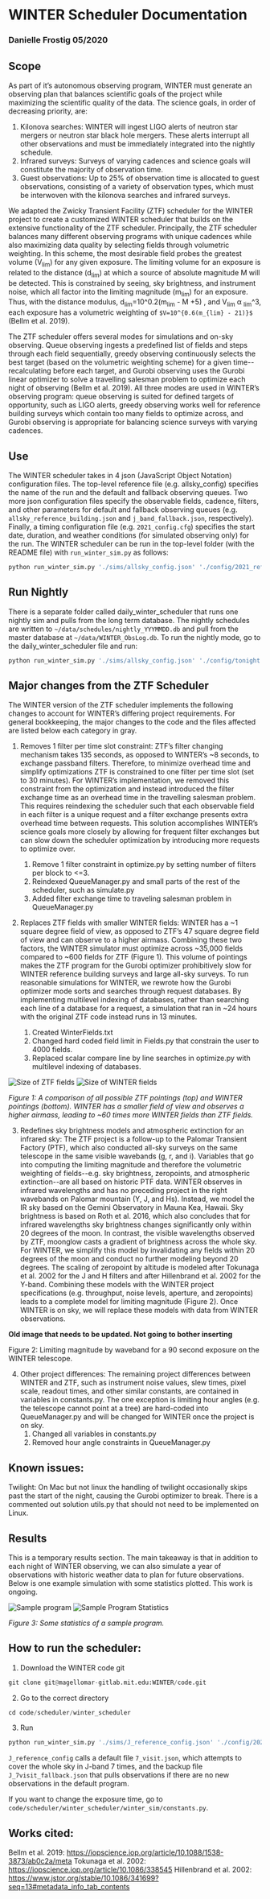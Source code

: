 # WINTER Scheduler Documentation
### Danielle Frostig 05/2020 


## Scope 

As part of it’s autonomous observing program, WINTER must generate an observing plan that balances scientific goals of the project while maximizing the scientific quality of the data. The science goals, in order of decreasing priority, are:

1.	Kilonova searches: WINTER will ingest LIGO alerts of neutron star mergers or neutron star black hole mergers. These alerts interrupt all other observations and must be immediately integrated into the nightly schedule. 
2.	Infrared surveys: Surveys of varying cadences and science goals will constitute the majority of observation time.
3.	Guest observations: Up to 25% of observation time is allocated to guest observations, consisting of a variety of observation types, which must be interwoven with the kilonova searches and infrared surveys.

We adapted the Zwicky Transient Facility (ZTF) scheduler for the WINTER project to create a customized WINTER scheduler that builds on the extensive functionality of the ZTF scheduler. Principally, the ZTF scheduler balances many different observing programs with unique cadences while also maximizing data quality by selecting fields through volumetric weighting. In this scheme, the most desirable field probes the greatest volume (V<sub>lim</sub>) for any given exposure. The limiting volume for an exposure is related to the distance (d<sub>lim</sub>) at which a source of absolute magnitude M will be detected. This is constrained by seeing, sky brightness, and instrument noise, which all factor into the limiting magnitude (m<sub>lim</sub>) for an exposure. Thus, with the distance modulus, d<sub>lim</sub>=10^0.2(m<sub>lim</sub> - M +5) , and V<sub>lim</sub>  α <sub>lim</sub>^3, each exposure has a volumetric weighting of `$V=10^{0.6(m_{lim} - 21)}$` (Bellm et al. 2019). 

The ZTF scheduler offers several modes for simulations and on-sky observing. Queue observing ingests a predefined list of fields and steps through each field sequentially, greedy observing continuously selects the best target (based on the volumetric weighting scheme) for a given time--recalculating before each target, and Gurobi observing uses the Gurobi linear optimizer to solve a travelling salesman problem to optimize each night of observing (Bellm et al. 2019). All three modes are used in WINTER’s observing program: queue observing is suited for defined targets of opportunity, such as LIGO alerts, greedy observing works well for reference building surveys which contain too many fields to optimize across, and Gurobi observing is appropriate for balancing science surveys with varying cadences. 
   



## Use 

The WINTER scheduler takes in 4 json (JavaScript Object Notation) configuration files. The top-level reference file (e.g. allsky_config) specifies the name of the run and the default and fallback observing queues. Two more json configuration files specify the observable fields, cadence, filters, and other parameters for default and fallback observing queues (e.g. `allsky_reference_building.json` and `j_band_fallback.json`, respectively). Finally, a timing configuration file (e.g. `2021_config.cfg`) specifies the start date, duration, and weather conditions (for simulated observing only) for the run. The WINTER scheduler can be run in the top-level folder (with the README file) with `run_winter_sim.py` as follows:

``` python
python run_winter_sim.py './sims/allsky_config.json' './config/2021_reference.cfg'
```

## Run Nightly

There is a separate folder called daily_winter_scheduler that runs one nightly sim and pulls from the long term database. The nightly schedules are written to `~/data/schedules/nightly_YYYMMDD.db` and pull from the master database at `~/data/WINTER_ObsLog.db`. To run the nightly mode, go to the daily_winter_scheduler file and run:
``` python
python run_winter_sim.py './sims/allsky_config.json' './config/tonight.cfg'
```
## Major changes from the ZTF Scheduler

The WINTER version of the ZTF scheduler implements the following changes to account for WINTER’s differing project requirements. For general bookkeeping, the major changes to the code and the files affected are listed below each category in gray. 

1.	Removes 1 filter per time slot constraint: ZTF’s filter changing mechanism takes 135 seconds, as opposed to WINTER’s ~8 seconds, to exchange passband filters. Therefore, to minimize overhead time and simplify optimizations ZTF is constrained to one filter per time slot (set to 30 minutes). For WINTER’s implementation, we removed this constraint from the optimization and instead introduced the filter exchange time as an overhead time in the travelling salesman problem. This requires reindexing the scheduler such that each observable field in each filter is a unique request and a filter exchange presents extra overhead time between requests. This solution accomplishes WINTER’s science goals more closely by allowing for frequent filter exchanges but can slow down the scheduler optimization by introducing more requests to optimize over.
    1.	Remove 1 filter constraint in optimize.py by setting number of filters per block to <=3. 
    2.	Reindexed QueueManager.py and small parts of the rest of the scheduler, such as simulate.py
    3.	Added filter exchange time to traveling salesman problem in QueueManager.py 

2.	Replaces ZTF fields with smaller WINTER fields: WINTER has a ~1 square degree field of view, as opposed to ZTF’s 47 square degree field of view and can observe to a higher airmass. Combining these two factors, the WINTER simulator must optimize across ~35,000 fields compared to ~600 fields for ZTF (Figure 1). This volume of pointings makes the ZTF program for the Gurobi optimizer prohibitively slow for WINTER reference building surveys and large all-sky surveys. To run reasonable simulations for WINTER, we rewrote how the Gurobi optimizer mode sorts and searches through request databases. By implementing multilevel indexing of databases, rather than searching each line of a database for a request, a simulation that ran in ~24 hours with the original ZTF code instead runs in 13 minutes.    
    1.	Created WinterFields.txt
    2.	Changed hard coded field limit in Fields.py that constrain the user to 4000 fields. 
    3.	Replaced scalar compare line by line searches in optimize.py with multilevel indexing of databases. 

![Size of ZTF fields](images/ZTF_fields.png "ZTF Fields")
![Size of WINTER fields](images/WINTER_fields.png "WINTER Fields")


*Figure 1: A comparison of all possible ZTF pointings (top) and WINTER pointings (bottom). WINTER has a smaller field of view and observes a higher airmass, leading to ~60 times more WINTER fields than ZTF fields.*

3.	Redefines sky brightness models and atmospheric extinction for an infrared sky:
The ZTF project is a follow-up to the Palomar Transient Factory (PTF), which also conducted all-sky surveys on the same telescope in the same visible wavebands (g, r, and i). Variables that go into computing the limiting magnitude and therefore the volumetric weighting of fields--e.g. sky brightness, zeropoints, and atmospheric extinction--are all based on historic PTF data. WINTER observes in infrared wavelengths and has no preceding project in the right wavebands on Palomar mountain (Y, J, and Hs). Instead, we model the IR sky based on the Gemini Observatory in Mauna Kea, Hawaii. Sky brightness is based on Roth et al. 2016, which also concludes that for infrared wavelengths sky brightness changes significantly only within 20 degrees of the moon. In contrast, the visible wavelengths observed by ZTF, moonglow casts a gradient of brightness across the whole sky. For WINTER, we simplify this model by invalidating any fields within 20 degrees of the moon and conduct no further modeling beyond 20 degrees. The scaling of zeropoint by altitude is modeled after Tokunaga et al. 2002 for the J and H filters and after Hillenbrand et al. 2002 for the Y-band. Combining these models with the WINTER project specifications (e.g. throughput, noise levels, aperture, and zeropoints) leads to a complete model for limiting magnitude (Figure 2). Once WINTER is on sky, we will replace these models with data from WINTER observations. 

**Old image that needs to be updated. Not going to bother inserting** 

Figure 2: Limiting magnitude by waveband for a 90 second exposure on the WINTER telescope.

4.	Other project differences: The remaining project differences between WINTER and ZTF, such as instrument noise values, slew times, pixel scale, readout times, and other similar constants, are contained in variables in constants.py. The one exception is limiting hour angles (e.g. the telescope cannot point at a tree) are hard-coded into QueueManager.py and will be changed for WINTER once the project is on sky. 
    1.	Changed all variables in constants.py
    2.	Removed hour angle constraints in QueueManager.py 



## Known issues:

Twilight: On Mac but not linux the handling of twilight occasionally skips past the start of the night, causing the Gurobi optimizer to break. There is a commented out solution utils.py that should not need to be implemented on Linux. 


## Results

This is a temporary results section. The main takeaway is that in addition to each night of WINTER observing, we can also simulate a year of observations with historic weather data to plan for future observations. Below is one example simulation with some statistics plotted. This work is ongoing.   

![Sample program](images/sample_prog.png "Sample program")
![Sample Program Statistics](images/sample_stats.png "Sample Program Statistics")


*Figure 3: Some statistics of a sample program.*

## How to run the scheduler:

1.  Download the WINTER code git
``` python
git clone git@magellomar-gitlab.mit.edu:WINTER/code.git
``` 
2. Go to the correct directory
``` python
cd code/scheduler/winter_scheduler
``` 
3. Run
``` python
python run_winter_sim.py './sims/J_reference_config.json' './config/2021_reference.cfg'
```
`J_reference_config` calls a default file `7_visit.json`, which attempts to cover the whole sky in J-band 7 times, and the backup file `J_7visit_fallback.json` that pulls observations if there are no new observations in the default program.

If you want to change the exposure time, go to `code/scheduler/winter_scheduler/winter_sim/constants.py`. 


## Works cited:

Bellm et al. 2019: https://iopscience.iop.org/article/10.1088/1538-3873/ab0c2a/meta
Tokunaga et al. 2002: https://iopscience.iop.org/article/10.1086/338545
Hillenbrand et al. 2002: https://www.jstor.org/stable/10.1086/341699?seq=13#metadata_info_tab_contents


